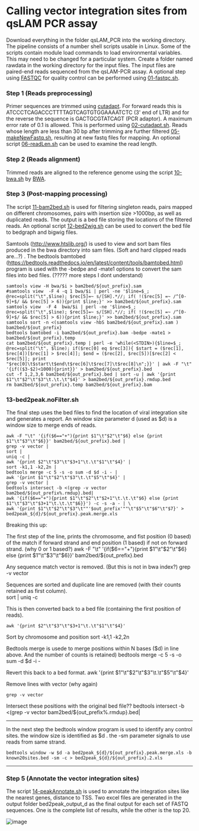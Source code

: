 # Calling vector integration sites from qsLAM PCR assay

Download everything in the folder qsLAM_PCR into the working directory. The pipeline consists of a number shell scripts usable in Linux. Some of the scripts contain module load commands to load environmental variables.  This may need to be changed for a particular system. Create a folder named rawdata in the working directory for the input files. The input files are paired-end reads sequenced from the qsLAM-PCR assay. A optional step using [FASTQC](https://www.bioinformatics.babraham.ac.uk/projects/fastqc/) for quality control can be performed using [01-fastqc.sh](https://github.com/jyyulab/LVIS_pipeline/blob/master/qsLAM_PCR/01-fastqc.sh).

### Step 1 (Reads preprocessing) 
Primer sequences are trimmed using [cutadapt](https://cutadapt.readthedocs.io/en/stable/). For forward reads this is ATCCCTCAGACCCTTTTAGTCAGTGTGGAAAATCTC (3' end of LTR) and for the reverse the sequence is GACTGCGTATCAGT (PCR adaptor). A maximum error rate of 0.1 is allowed. This is performed using [02-cutadapt.sh](https://github.com/jyyulab/LVIS_pipeline/blob/master/qsLAM_PCR/02-cutadapt.sh). Reads whose length are less than 30 bp after trimming are further filtered [05-makeNewFastq.sh](https://github.com/jyyulab/LVIS_pipeline/blob/master/qsLAM_PCR/05-makeNewFastq.sh), resulting at new fastq files for mapping. An optional script [06-readLen.sh](https://github.com/jyyulab/LVIS_pipeline/blob/master/qsLAM_PCR/06-readLen.sh) can be used to examine the read length.

### Step 2 (Reads alignment) 
Trimmed reads are aligned to the reference genome using the script [10-bwa.sh](https://github.com/jyyulab/LVIS_pipeline/blob/master/qsLAM_PCR/10-bwa.sh) by [BWA](http://bio-bwa.sourceforge.net/).  

### Step 3 (Post-mapping processing)
The script [11-bam2bed.sh](https://github.com/jyyulab/LVIS_pipeline/blob/master/qsLAM_PCR/11-bam2bed.sh) is used for filtering singleton reads, pairs mapped on different chromosomes, pairs with insertion size >1000bp, as well as duplicated reads. The output is a bed file storing the locations of the filtered reads. An optional script [12-bed2wig.sh](https://github.com/jyyulab/LVIS_pipeline/blob/master/qsLAM_PCR/12-bed2wig.sh) can be used to convert the bed file to bedgraph and bigwig files.



Samtools (http://www.htslib.org/) is used to view and sort bam files produced in the bwa directory into sam files.  (Soft and hard clipped reads are...?)  .  The bedtools bamtobed (https://bedtools.readthedocs.io/en/latest/content/tools/bamtobed.html) program is used with the  -bedpe and -mate1 options to convert the  sam files into bed files.
(????? more steps I dont understand)

    samtools view -H bwa/$i > bam2bed/${out_prefix}.sam
	#samtools view  -F 4 -q 1 bwa/$i | perl -ne '$line=$_; @rec=split("\t",$line); $rec[5]=~ s/[SH].*//; if( !($rec[5] =~ /^[0-9]+$/ && $rec[5] > 6)){print $line;}' >> bam2bed/${out_prefix}.sam
	samtools view  -F 4  bwa/$i | perl -ne '$line=$_; @rec=split("\t",$line); $rec[5]=~ s/[SH].*//; if( !($rec[5] =~ /^[0-9]+$/ && $rec[5] > 6)){print $line;}' >> bam2bed/${out_prefix}.sam
	samtools sort -n <(samtools view -hbS bam2bed/${out_prefix}.sam ) bam2bed/${out_prefix}
	bedtools bamtobed -i bam2bed/${out_prefix}.bam -bedpe -mate1 > bam2bed/${out_prefix}.temp
	cat bam2bed/${out_prefix}.temp | perl -e 'while(<STDIN>){$line=$_; @rec=split("\t", $line); if($rec[0] eq $rec[3]){ $start = ($rec[1], $rec[4])[$rec[1] > $rec[4]]; $end = ($rec[2], $rec[5])[$rec[2] < $rec[5]]; print "$rec[0]\t$start\t$end\t$rec[6]\t$rec[7]\t$rec[8]\n";}}' | awk -F "\t" '{if(($3-$2)<1000){print}}' > bam2bed/${out_prefix}.bed
	cut -f 1,2,3,6 bam2bed/${out_prefix}.bed | sort -u | awk '{print $1"\t"$2"\t"$3"\t.\t.\t"$4}' > bam2bed/${out_prefix}.rmdup.bed
	rm bam2bed/${out_prefix}.temp bam2bed/${out_prefix}.bam

### 13-bed2peak.noFilter.sh

The final step uses the bed files to find the location of viral integration site and generates a  report.  An window size parameter d (used as $d) is a window size to merge ends of reads.



    awk -F "\t" '{if($6=="+"){print $1"\t"$2"\t"$6} else {print $1"\t"$3"\t"$6}}' bam2bed/${out_prefix}.bed | 
    grep -v vector |
    sort |
    uniq -c |
    awk '{print $2"\t"$3"\t"$3+1"\t.\t"$1"\t"$4}' |
    sort -k1,1 -k2,2n |
    bedtools merge -c 5 -s -o sum -d $d -i - |
    awk '{print $1"\t"$2"\t"$3"\t.\t"$5"\t"$4}' | 
    grep -v vector |
    bedtools intersect -b <(grep -v vector bam2bed/${out_prefix%.rmdup}.bed|
    awk '{if($6=="+"){print $1"\t"$2"\t"$2+1"\t.\t.\t"$6} else {print $1"\t"$3"\t"$3+1"\t.\t.\t"$6}}') -c -s -a - | \
    awk '{print $1"\t"$2"\t"$3"\t""'$out_prefix'""\t"$5"\t"$6"\t"$7}' > bed2peak_${d}/${out_prefix}.peak.merge.xls

Breaking this up:



The first step of the line, prints the chromosome, and fist position (0 based) of the match if forward strand and end position (1 based) if not on forward strand.  (why 0 or 1 based?)
    awk -F "\t" '{if($6=="+"){print $1"\t"$2"\t"$6} else {print $1"\t"$3"\t"$6}}' bam2bed/${out_prefix}.bed 

Any sequence match vector is removed.   (But this is not in bwa index?)
    grep -v vector



Sequences are sorted and duplicate line are removed (with their counts retained as first column).  
    sort | uniq -c



This is then converted back to a bed file (containing the first position of reads).  

    awk '{print $2"\t"$3"\t"$3+1"\t.\t"$1"\t"$4}'

Sort by chromosome and position
     sort -k1,1 -k2,2n 


Bedtools merge is usede to merge positions within N bases ($d) in line above.  And the number of counts is retained) 
    bedtools merge -c 5 -s -o sum -d $d -i -
    



Revert this back to a bed format.
    awk '{print $1"\t"$2"\t"$3"\t.\t"$5"\t"$4}' 
  

Remove lines with vector (why again)

    grep -v vector


 Intersect these positions with the original bed file??
      bedtools intersect -b <(grep -v vector bam2bed/${out_prefix%.rmdup}.bed|



---
In the next step the bedtools window program is used to identify any control sites.  the window size is identified as $d .  the -sm parameter signals to use reads from same strand.

    bedtools window -w $d -a bed2peak_${d}/${out_prefix}.peak.merge.xls -b known20sites.bed -sm -c > bed2peak_${d}/${out_prefix}.2.xls 

---
### Step 5 (Annotate the vector integration sites)
The script [14-peakAnnotate.sh](https://github.com/jyyulab/LVIS_pipeline/blob/master/qsLAM_PCR/14-peakAnnotate.sh) is used to annotate the integration sites like the nearest genes, distance to TSS. Two excel files are generated in the output folder bed2peak_output_d as the final output for each set of FASTQ sequences.  One is the complete list of results, while the other is the top 20.

  
![image](https://user-images.githubusercontent.com/20668533/117071120-43894780-acf4-11eb-9b22-bc7000587fba.png)

